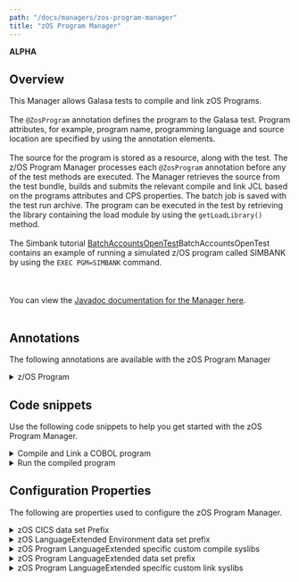 ```yaml
---
path: "/docs/managers/zos-program-manager"
title: "zOS Program Manager"
---
```


**ALPHA**

## Overview
This Manager allows Galasa tests to compile and link zOS Programs.<br><br>  The <code>@ZosProgram</code> annotation defines the program to the Galasa test. Program attributes, for example, program name, programming language and source location are specified by using the annotation  elements. <br><br> The source for the program is stored as a resource, along with the test. The z/OS Program Manager processes  each <code>@ZosProgram</code> annotation before any of the test methods are executed. The Manager  retrieves the source from the test bundle, builds and submits the relevant compile and link JCL based on  the programs attributes and CPS properties. The batch job is saved with the test run archive. The  program can be executed in the test by retrieving the library containing the load module by using  the <code>getLoadLibrary()</code> method. <br><br>  The Simbank tutorial <a href="/docs/running-simbank-tests/batch-accounts-open-test">BatchAccountsOpenTest</a>BatchAccountsOpenTest  contains an example of running a simulated z/OS program called SIMBANK by using the <code>EXEC PGM=SIMBANK</code> command. <br><br> <br><br> You can view the <a href="https://javadoc.galasa.dev/dev/galasa/zosprogram/package-summary.html" target="_blank" rel="noopener noreferrer">Javadoc documentation for the Manager here</a>. <br><br>


## Annotations

The following annotations are available with the zOS Program Manager
<details>
<summary>z/OS Program</summary>

| Annotation: | z/OS Program |
| --------------------------------------- | :------------------------------------- |
| Name: | @ZosProgram |
| Description: | The <code>@ZosProgram</code> annotation requests the z/OS Program Manager to Compile and Bind a program on a z/OS image.  The test can request multiple z/OS Program instances |
| Attribute: `name` |  The program name |
| Attribute: `location` |  Path to the location of the program source in the Galasa test bundle. This can be either the full path including the file name or the directory containing the source with the name specified in the name attribute with the extension specified in the language attribute.  |
| Attribute: `language` |  The programming language. See <a href="https://javadoc-snapshot.galasa.dev/dev/galasa/zosprogram/ZosProgram.Language.html" target="_blank" rel="noopener noreferrer">ZosProgram.Language</a>. <br><br>  |
| Attribute: `cics` |  Is a CICS program and requires the CICS translator. |
| Attribute: `loadlib` |  The load module data set name |
| Attribute: `imageTag` |  The <code>imageTag</code> is used to identify the z/OS image. |
| Attribute: `compile` |  Compile this zOS program. |
| Syntax: | @ZosImage(imageTag="A")<br> public IZosImage zosImageA;<br> @ZosProgram(imageTag="A")<br> public IZosProgram zosProgramA;<br></code> |
| Notes: | The <code>IZosProgram</code> interface has a number of methods to manage the zOS Program. See <a href="https://javadoc-snapshot.galasa.dev/dev/galasa/zosprogram/ZosProgram.html" target="_blank">ZosProgram</a> and <a href="https://javadoc-snapshot.galasa.dev/dev/galasa/zosprogram/IZosProgram.html" target="_blank">IZosProgram</a> to find out more. |

</details>



## Code snippets

Use the following code snippets to help you get started with the zOS Program Manager.
 
<details><summary>Compile and Link a COBOL program</summary>

The following snippet shows the code that is required to compile and link a *COBOL* program called *MYPROG* in a Galasa test:

```
@ZosProgram(name = "MYPROG",
        location = "source",
        language = Language.COBOL,
        imageTag = "A")
public IZosProgram myprog;
```

The program source is stored in a file named *MYPROG.cbl* in a folder named *source* in the test bundle resources folder. 
The manager builds the JCL to compile and link the source code and submits it on the zOS Image allocated in the *zosImageA* field.
</details>

<details><summary>Run the compiled program</summary>

The following snippet shows the code required to run the compiled program in a batch job:

```
@ZosImage(imageTag = "A")
public IZosImage image;

@ZosBatch(imageTag = "A")
public IZosBatch zosBatch;

...

StringBuilder jcl = new StringBuilder();
jcl.append("//STEP1   EXEC PGM=");
jcl.append(myprog.getName());
jcl.append("\n");
jcl.append("//STEPLIB DD DSN=");
jcl.append(myprog.getLoadlib().getName());
jcl.append(",DISP=SHR\n");
jcl.append("//SYSOUT  DD SYSOUT=*");
IZosBatchJob job = zosBatch.submitJob(jcl.toString(), null);
...
```

The manager created a load library for *MYPROG* because the *@ZosProgram* annotation did not specify one. The name of the library is obtained using the *getLoadlib()* method on the field so that it can be added to the *STEPLIB* in the JCL. 
</details>

## Configuration Properties

The following are properties used to configure the zOS Program Manager.
 
<details>
<summary>zOS CICS data set Prefix</summary>

| Property: | zOS CICS data set Prefix |
| --------------------------------------- | :------------------------------------- |
| Name: | zosprogram.cics.[imageid].dataset.prefix |
| Description: | zOS CICS data set prefix |
| Required:  | Yes |
| Default value: | None |
| Valid values: | $validValues |
| Examples: | <code>zosprogram.cics.MVSA.dataset.prefix=CICS</code><br> <code>zosprogram.cics.default.dataset.prefix=SYS1,CICS</code> |

</details>
 
<details>
<summary>zOS LanguageExtended Environment data set prefix</summary>

| Property: | zOS LanguageExtended Environment data set prefix |
| --------------------------------------- | :------------------------------------- |
| Name: | zosprogram.le.[imageid].dataset.prefix |
| Description: | zOS LanguageExtended Environment data set prefix |
| Required:  | Yes |
| Default value: | None |
| Valid values: | $validValues |
| Examples: | <code>zosprogram.le.MVSA.dataset.prefix=CEE</code><br> <code>zosprogram.le.dataset.prefix=SYS1.LE,CEE</code> |

</details>
 
<details>
<summary>zOS Program LanguageExtended specific custom compile syslibs</summary>

| Property: | zOS Program LanguageExtended specific custom compile syslibs |
| --------------------------------------- | :------------------------------------- |
| Name: | zosprogram.[language].[imageid].compile.syslibs |
| Description: | zOS Program LanguageExtended data set prefix |
| Required:  | No |
| Default value: | None |
| Valid values: | $validValues |
| Examples: | <code>zosprogram.cobol.MVSA.compile.syslibs=TEAM.COPYBOOK</code><br> <code>zosprogram.cobol.compile.syslibs=COMPANY.COPYBOOK,TEAM.COPYBOOK</code> |

</details>
 
<details>
<summary>zOS Program LanguageExtended data set prefix</summary>

| Property: | zOS Program LanguageExtended data set prefix |
| --------------------------------------- | :------------------------------------- |
| Name: | zosprogram.[language].[imageid].dataset.prefix |
| Description: | zOS Program LanguageExtended data set High Level Qualifier |
| Required:  | Yes |
| Default value: | None |
| Valid values: | $validValues |
| Examples: | <code>zosprogram.cobol.MVSA.dataset.prefix=IGY.V6R3M0</code><br> <code>zosprogram.cobol.dataset.prefix=SYS1.COBIL,IGY.V6R3M0</code> |

</details>
 
<details>
<summary>zOS Program LanguageExtended specific custom link syslibs</summary>

| Property: | zOS Program LanguageExtended specific custom link syslibs |
| --------------------------------------- | :------------------------------------- |
| Name: | zosprogram.[language].[imageid].link.syslibs |
| Description: | zOS Program LanguageExtended data set prefix |
| Required:  | No |
| Default value: | None |
| Valid values: | $validValues |
| Examples: | <code>zosprogram.cobol.MVSA.link.syslibs=TEAM.LOADLIB</code><br> <code>zosprogram.cobol.link.syslibs=COMPANY.LOADLIB,TEAM.LOADLIB</code> |

</details>
